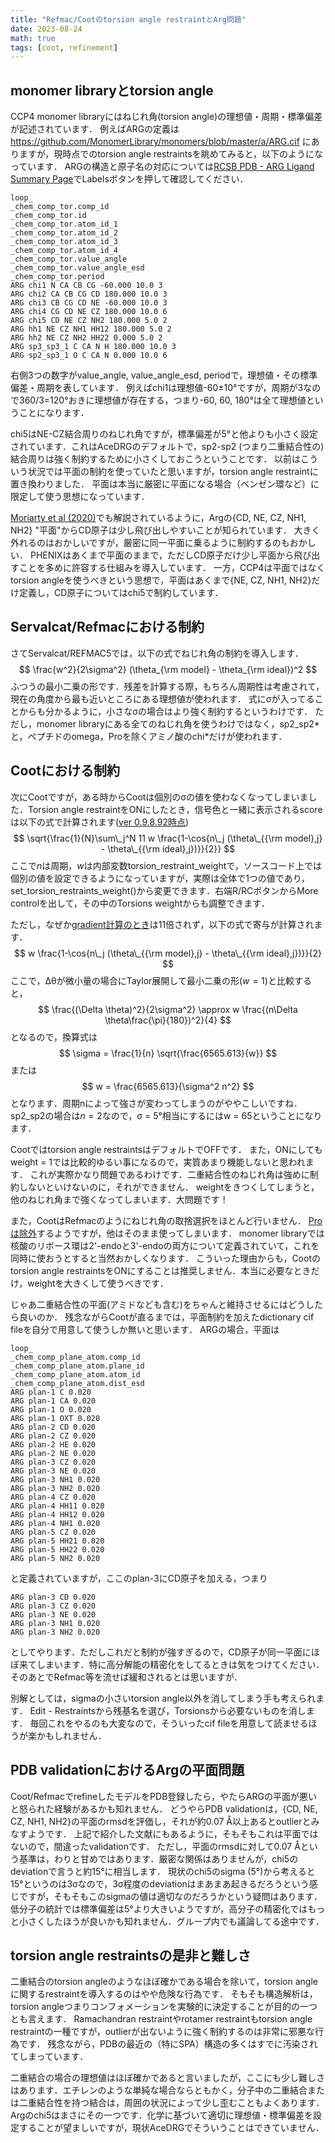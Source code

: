 ```yaml
---
title: "Refmac/Cootのtorsion angle restraintとArg問題"
date: 2023-08-24
math: true
tags: [coot, refinement]
---
```


## monomer libraryとtorsion angle
CCP4 monomer libraryにはねじれ角(torsion angle)の理想値・周期・標準偏差が記述されています．
例えばARGの定義は https://github.com/MonomerLibrary/monomers/blob/master/a/ARG.cif にありますが，現時点でのtorsion angle restraintsを眺めてみると，以下のようになっています．
ARGの構造と原子名の対応については[RCSB PDB - ARG Ligand Summary Page](https://www.rcsb.org/ligand/arg)でLabelsボタンを押して確認してください．
```star
loop_
_chem_comp_tor.comp_id
_chem_comp_tor.id
_chem_comp_tor.atom_id_1
_chem_comp_tor.atom_id_2
_chem_comp_tor.atom_id_3
_chem_comp_tor.atom_id_4
_chem_comp_tor.value_angle
_chem_comp_tor.value_angle_esd
_chem_comp_tor.period
ARG chi1 N CA CB CG -60.000 10.0 3
ARG chi2 CA CB CG CD 180.000 10.0 3
ARG chi3 CB CG CD NE -60.000 10.0 3
ARG chi4 CG CD NE CZ 180.000 10.0 6
ARG chi5 CD NE CZ NH2 180.000 5.0 2
ARG hh1 NE CZ NH1 HH12 180.000 5.0 2
ARG hh2 NE CZ NH2 HH22 0.000 5.0 2
ARG sp3_sp3_1 C CA N H 180.000 10.0 3
ARG sp2_sp3_1 O C CA N 0.000 10.0 6
```
右側3つの数字がvalue_angle, value_angle_esd, periodで，理想値・その標準偏差・周期を表しています．
例えばchi1は理想値-60±10°ですが，周期が3なので360/3=120°おきに理想値が存在する，つまり-60, 60, 180°は全て理想値ということになります．

chi5はNE-CZ結合周りのねじれ角ですが，標準偏差が5°と他よりも小さく設定されています．これはAceDRGのデフォルトで，sp2-sp2 (つまり二重結合性の)結合周りは強く制約するために小さくしておこうということです．
以前はこういう状況では平面の制約を使っていたと思いますが，torsion angle restraintに置き換わりました．
平面は本当に厳密に平面になる場合（ベンゼン環など）に限定して使う思想になっています．

[Moriarty et al (2020)](https://doi.org/10.1107/S2059798320013534)でも解説されているように，Argの{CD, NE, CZ, NH1, NH2} "平面"からCD原子は少し飛び出しやすいことが知られています．
大きく外れるのはおかしいですが，厳密に同一平面に乗るように制約するのもおかしい．
PHENIXはあくまで平面のままで，ただしCD原子だけ少し平面から飛び出すことを多めに許容する仕組みを導入しています．
一方，CCP4は平面ではなくtorsion angleを使うべきという思想で，平面はあくまで{NE, CZ, NH1, NH2}だけ定義し，CD原子についてはchi5で制約しています．

## Servalcat/Refmacにおける制約

さてServalcat/REFMAC5では，以下の式でねじれ角の制約を導入します．
$$
\frac{w^2}{2\sigma^2} (\theta_{\rm model} - \theta_{\rm ideal})^2
$$
ふつうの最小二乗の形です．残差を計算する際，もちろん周期性は考慮されて，現在の角度から最も近いところにある理想値が使われます．
式にσが入ってることからも分かるように，小さなσの場合はより強く制約するというわけです．
ただし，monomer libraryにある全てのねじれ角を使うわけではなく，sp2_sp2\*と，ペプチドのomega，Proを除くアミノ酸のchi*だけが使われます．

## Cootにおける制約

次にCootですが，ある時からCootは個別のσの値を使わなくなってしまいました．Torsion angle restraintをONにしたとき，信号色と一緒に表示されるscoreは以下の式で計算されます([ver 0.9.8.92時点](https://github.com/pemsley/coot/blob/d0ff45f118b2d1f519c0ba748a53e9725f883ed3/ideal/distortion.cc#L1465))
$$
\sqrt{\frac{1}{N}\sum\_j^N 11 w \frac{1-\cos{n\_j (\theta\_{{\rm model},j} - \theta\_{{\rm ideal},j})}}{2}}
$$
ここで$n$は周期，$w$は内部変数torsion\_restraint\_weightで，ソースコード上では個別の値を設定できるようになっていますが，実際は全体で1つの値であり，set\_torsion\_restraints\_weight()から変更できます．右端R/RCボタンからMore controlを出して，その中のTorsions weightからも調整できます．


ただし，なぜか[gradient計算のとき](https://github.com/pemsley/coot/blob/d0ff45f118b2d1f519c0ba748a53e9725f883ed3/ideal/gradients.cc#L1285)は11倍されず，以下の式で寄与が計算されます．
$$
w \frac{1-\cos{n\_j (\theta\_{{\rm model},j} - \theta\_{{\rm ideal},j})}}{2}
$$
ここで，Δθが微小量の場合にTaylor展開して最小二乗の形($w=1$)と比較すると，
$$
\frac{(\Delta \theta)^2}{2\sigma^2} \approx w \frac{(n\Delta \theta\frac{\pi}{180})^2}{4}
$$
となるので，換算式は
$$
\sigma = \frac{1}{n} \sqrt{\frac{6565.613}{w}}
$$
または
$$
w = \frac{6565.613}{\sigma^2 n^2}
$$
となります．周期nによって強さが変わってしまうのがややこしいですね．sp2\_sp2の場合は$n = 2$なので，σ = 5°相当にするにはw = 65ということになります．

Cootではtorsion angle restraintsはデフォルトでOFFです．
また，ONにしてもweight = 1では比較的ゆるい事になるので，実質あまり機能しないと思われます．
これが実際かなり問題であるわけです．二重結合性のねじれ角は強めに制約しないといけないのに，それができません．
weightをきつくしてしまうと，他のねじれ角まで強くなってしまいます．大問題です！

また，CootはRefmacのようにねじれ角の取捨選択をほとんど行いません．
[Proは除外](https://github.com/pemsley/coot/blob/58ccfeebc5f76e5e4373269c1fa510dec22e3a8d/ideal/make-restraints.cc#L1091)するようですが，他はそのまま使ってしまいます．
monomer libraryでは核酸のリボース環は2'-endoと3'-endoの両方について定義されていて，これを同時に使おうとすると当然おかしくなります．
こういった理由からも，Cootのtorsion angle restraintsをONにすることは推奨しません．本当に必要なときだけ，weightを大きくして使うべきです．

じゃあ二重結合性の平面(アミドなども含む)をちゃんと維持させるにはどうしたら良いのか．
残念ながらCootが直るまでは，平面制約を加えたdictionary cif fileを自分で用意して使うしか無いと思います．
ARGの場合，平面は
```star
loop_
_chem_comp_plane_atom.comp_id
_chem_comp_plane_atom.plane_id
_chem_comp_plane_atom.atom_id
_chem_comp_plane_atom.dist_esd
ARG plan-1 C 0.020
ARG plan-1 CA 0.020
ARG plan-1 O 0.020
ARG plan-1 OXT 0.020
ARG plan-2 CD 0.020
ARG plan-2 CZ 0.020
ARG plan-2 HE 0.020
ARG plan-2 NE 0.020
ARG plan-3 CZ 0.020
ARG plan-3 NE 0.020
ARG plan-3 NH1 0.020
ARG plan-3 NH2 0.020
ARG plan-4 CZ 0.020
ARG plan-4 HH11 0.020
ARG plan-4 HH12 0.020
ARG plan-4 NH1 0.020
ARG plan-5 CZ 0.020
ARG plan-5 HH21 0.020
ARG plan-5 HH22 0.020
ARG plan-5 NH2 0.020
```
と定義されていますが，ここのplan-3にCD原子を加える，つまり

```star
ARG plan-3 CD 0.020
ARG plan-3 CZ 0.020
ARG plan-3 NE 0.020
ARG plan-3 NH1 0.020
ARG plan-3 NH2 0.020
```
としてやります．ただしこれだと制約が強すぎるので，CD原子が同一平面にほぼ来てしまいます．特に高分解能の精密化をしてるときは気をつけてください．そのあとでRefmac等を流せば緩和されるとは思いますが．

別解としては，sigmaの小さいtorsion angle以外を消してしまう手も考えられます．
Edit - Restraintsから残基名を選び，Torsionsから必要ないものを消します．
毎回これをやるのも大変なので，そういったcif fileを用意して読ませるほうが楽かもしれません．

## PDB validationにおけるArgの平面問題

Coot/RefmacでrefineしたモデルをPDB登録したら，やたらARGの平面が悪いと怒られた経験があるかも知れません．
どうやらPDB validationは，{CD, NE, CZ, NH1, NH2}の平面のrmsdを評価し，それが約0.07 Å以上あるとoutlierとみなすようです．
上記で紹介した文献にもあるように，そもそもこれは平面ではないので，間違ったvalidationです．
ただし，平面のrmsdに対して0.07 Åという基準は，わりと甘めではあります．厳密な関係はありませんが，chi5のdeviationで言うと約15°に相当します．
現状のchi5のsigma (5°)から考えると15°というのは3σなので，3σ程度のdeviationはまあまあ起きるだろうという感じですが，そもそもこのsigmaの値は適切なのだろうかという疑問はあります．
低分子の統計では標準偏差は5°より大きいようですが，高分子の精密化ではもっと小さくしたほうが良いかも知れません．グループ内でも議論してる途中です．

## torsion angle restraintsの是非と難しさ

二重結合のtorsion angleのようなほぼ確かである場合を除いて，torsion angleに関するrestraintを導入するのはやや危険な行為です．
そもそも構造解析は，torsion angleつまりコンフォメーションを実験的に決定することが目的の一つとも言えます．
Ramachandran restraintやrotamer restraintもtorsion angle restraintの一種ですが，outlierが出ないように強く制約するのは非常に邪悪な行為です．
残念ながら，PDBの最近の（特にSPA）構造の多くはすでに汚染されてしまっています．

二重結合の場合の理想値はほぼ確かであると言いましたが，ここにも少し難しさはあります．エチレンのような単純な場合ならともかく，分子中の二重結合または二重結合性を持つ結合は，周囲の状況によって少し歪むこともよくあります．
Argのchi5はまさにその一つです．化学に基づいて適切に理想値・標準偏差を設定することが望ましいですが，現状AceDRGでそういうことはできていません．
